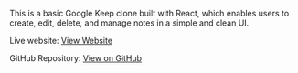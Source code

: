This is a basic Google Keep clone built with React, which enables users to create, edit, delete, and manage notes in a simple and clean UI.

Live website: [View Website](https://ntebogeng-google-keep-react.netlify.app/)

GitHub Repository: [View on GitHub](https://github.com/Ntebogengmarobela/ntebogeng-google-keep-react)
